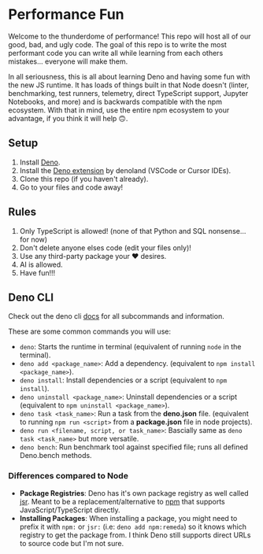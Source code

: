 # Performance Fun
Welcome to the thunderdome of performance! This repo will host all of our good, bad, and ugly code. The goal of this repo is to write the most performant code you can write all while learning from each others mistakes... everyone will make them.

In all seriousness, this is all about learning Deno and having some fun with the new JS runtime. It has loads of things built in that Node doesn't (linter, benchmarking, test runners, telemetry, direct TypeScript support, Jupyter Notebooks, and more) and is backwards compatible with the npm ecosystem. With that in mind, use the entire npm ecosystem to your advantage, if you think it will help 🙃. 

## Setup 
1. Install [Deno](https://docs.deno.com/runtime/).
2. Install the [Deno extension](https://marketplace.visualstudio.com/items?itemName=denoland.vscode-deno) by denoland (VSCode or Cursor IDEs).
3. Clone this repo (if you haven't already).
4. Go to your files and code away!


## Rules
1. Only TypeScript is allowed! (none of that Python and SQL nonsense... for now)
2. Don't delete anyone elses code (edit your files only)!
3. Use any third-party package your ❤️ desires.
4. AI is allowed.
5. Have fun!!!


## Deno CLI 
Check out the deno cli [docs](https://docs.deno.com/runtime/reference/cli/) for all subcommands and information.

These are some common commands you will use:
- `deno`: Starts the runtime in terminal (equivalent of running `node` in the terminal).
- `deno add <package_name>`: Add a dependency. (equivalent to `npm install <package_name>`).
- `deno install`: Install dependencies or a script (equivalent to `npm install`).
- `deno uninstall <package_name>`: Uninstall dependencies or a script (equivalent to `npm uninstall <package_name>`).
- `deno task <task_name>`: Run a task from the **deno.json** file. (equivalent to running `npm run <script>` from a **package.json** file in node projects).
- `deno run <filename, script, or task_name>`: Bascially same as `deno task <task_name>` but more versatile.
- `deno bench`: Run benchmark tool against specified file; runs all defined Deno.bench methods.

### Differences compared to Node
- **Package Registries**: Deno has it's own package registry as well called [jsr](https://jsr.io/). Meant to be a replacement/alternative to [npm](https://www.npmjs.com/) that supports JavaScript/TypeScript directly.
- **Installing Packages**: When installing a package, you might need to prefix it with `npm:` or `jsr:` (i.e: `deno add npm:remeda`) so it knows which registry to get the package from. I think Deno still supports direct URLs to source code but I'm not sure.
